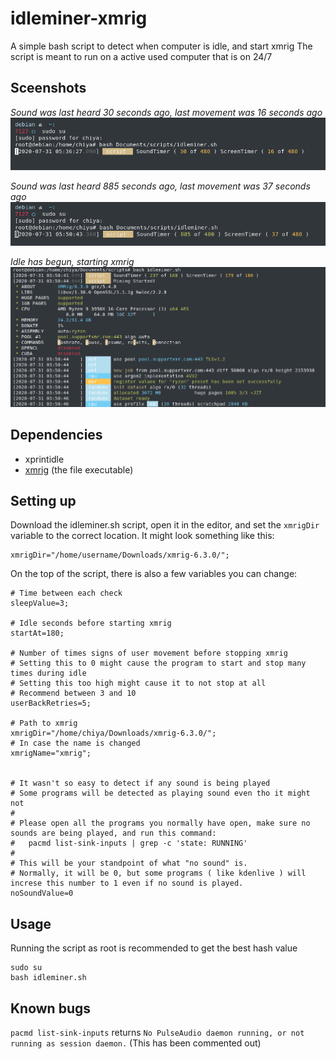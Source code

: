 # idleminer-xmrig
A simple bash script to detect when computer is idle, and start xmrig
The script is meant to run on a active used computer that is on 24/7

## Sceenshots
*Sound was last heard 30 seconds ago, last movement was 16 seconds ago*
![counting up](/screenshots/Screenshot_20200731_053636.png "counting up")

*Sound was last heard 885 seconds ago, last movement was 37 seconds ago*
![counting up](/screenshots/Screenshot_20200731_055052.png "counting up")

*Idle has begun, starting xmrig*
![Running and starting](/screenshots/Screenshot_20200731_041305.png "Running and starting")

## Dependencies
- xprintidle
- [xmrig](https://github.com/xmrig/xmrig) (the file executable)

## Setting up
Download the idleminer.sh script, open it in the editor, and set the `xmrigDir` variable to the correct location.
It might look something like this:

    xmrigDir="/home/username/Downloads/xmrig-6.3.0/";

On the top of the script, there is also a few variables you can change:

    # Time between each check
    sleepValue=3;
    
    # Idle seconds before starting xmrig
    startAt=180;
    
    # Number of times signs of user movement before stopping xmrig
    # Setting this to 0 might cause the program to start and stop many times during idle
    # Setting this too high might cause it to not stop at all
    # Recommend between 3 and 10
    userBackRetries=5;
    
    # Path to xmrig
    xmrigDir="/home/chiya/Downloads/xmrig-6.3.0/";
    # In case the name is changed
    xmrigName="xmrig";
    
    
    # It wasn't so easy to detect if any sound is being played
    # Some programs will be detected as playing sound even tho it might not
    #
    # Please open all the programs you normally have open, make sure no sounds are being played, and run this command:
    #   pacmd list-sink-inputs | grep -c 'state: RUNNING'
    #
    # This will be your standpoint of what "no sound" is.
    # Normally, it will be 0, but some programs ( like kdenlive ) will increse this number to 1 even if no sound is played.
    noSoundValue=0

## Usage
Running the script as root is recommended to get the best hash value

    sudo su
    bash idleminer.sh


## Known bugs
`pacmd list-sink-inputs` returns `No PulseAudio daemon running, or not running as session daemon.` (This has been commented out)
